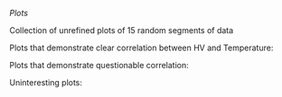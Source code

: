 *Plots*

Collection of unrefined plots of 15 random segments of data

Plots that demonstrate clear correlation between HV and Temperature:

Plots that demonstrate questionable correlation:

Uninteresting plots:
